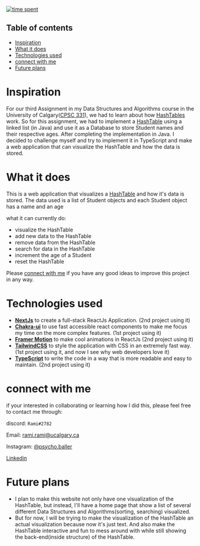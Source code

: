 [![time spent](https://wakatime.com/badge/user/33addb7e-f5e6-470b-a55b-0a8babc62ebb/project/b4387a1e-0164-4bec-bd52-235384399c34.svg)](https://wakatime.com/badge/user/33addb7e-f5e6-470b-a55b-0a8babc62ebb/project/b4387a1e-0164-4bec-bd52-235384399c34)
<!-- ![AppVeyor](https://img.shields.io/appveyor/build/psycho-baller/knock-knock-v2?style=flat-square) -->


## Table of contents

* [Inspiration](#inspiration)
* [What it does](#what-it-does)
* [Technologies used](#technologies-used)
* [connect with me](#connect-with-me)
* [Future plans](#future-plans)


# Inspiration

For our third Assignment in my Data Structures and Algorithms course in the University of Calgary([CPSC 331](https://contacts.ucalgary.ca/info/cpsc/courses/f19/CPSC331?destination=courses)), we had to learn about how [HashTables](https://en.wikipedia.org/wiki/Hash_table) work. So for this assignment, we had to implement a [HashTable](https://en.wikipedia.org/wiki/Hash_table) using a linked list (in Java) and use it as a Database to store Student names and their respective ages. After completing the implementation in Java. I decided to challenge myself and try to implement it in TypeScript and make a web application that can visualize the HashTable and how the data is stored.


# What it does

This is a web application that visualizes a [HashTable](https://en.wikipedia.org/wiki/Hash_table) and how it's data is stored. The data used is a list of Student objects and each Student object has a name and an age

what it can currently do:
- visualize the HashTable
- add new data to the HashTable
- remove data from the HashTable
- search for data in the HashTable
- increment the age of a Student
- reset the HashTable

Please [connect with me](#connect-with-me) if you have any good ideas to improve this project in any way.


# Technologies used

- **[NextJs](https://nextjs.org/)** to create a full-stack ReactJs Application. (2nd project using it)
- **[Chakra-ui](https://chakra-ui.com/)** to use fast accessible react components to make me focus my time on the more complex features. (1st project using it)
- **[Framer Motion](https://www.framer.com/motion/)** to make cool animations in ReactJs (2nd project using it)
- **[TailwindCSS](https://tailwindcss.com/)** to style the application with CSS in an extremely fast way.(1st project using it, and now I see why web developers love it)
- **[TypeScript](https://www.typescript.org/)** to write the code in a way that is more readable and easy to maintain. (2nd project using it)


# connect with me

if your interested in collaborating or learning how I did this, please feel free to contact me through:

discord: `Rami#2782`

Email: [rami.rami@ucalgary.ca](mailto:rami.rami@ucalgary.ca)

Instagram: [@psycho.baller](https://www.instagram.com/psycho.baller/)

[Linkedin](https://www.linkedin.com/in/rami--maalouf/)


# Future plans

- I plan to make this website not only have one visualization of the HashTable, but instead, I'll have a home page that show a list of several different Data Structures and Algorithms(sorting, searching) visualized.
- But for now, I will be trying to make the visualization of the HashTable an actual visualization because now it's just text. And also make the HashTable interactive and fun to mess around with while still showing the back-end(inside structure) of the HashTable.